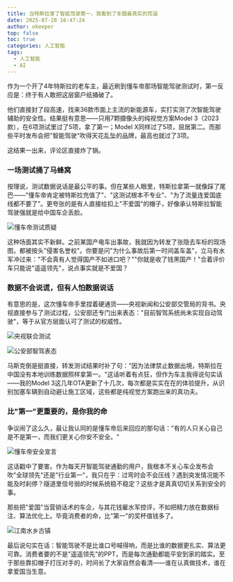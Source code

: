 ```yaml
---
title: 当特斯拉拿了智能驾驶第一，我看到了车圈最真实的荒诞
date: 2025-07-28 16:47:24
author: okeeper
top: false
toc: true
categories: 人工智能
tags:
  - 人工智能
  - AI
---
```


作为一个开了4年特斯拉的老车主，最近刷到懂车帝那场智能驾驶测试时，第一反应是：终于有人敢把这层窗户纸捅破了。

他们直接封了段高速，找来36款市面上主流的新能源车，实打实测了次智能驾驶辅助的安全性。结果挺有意思——只用7颗摄像头的纯视觉方案Model 3（2023款），在6项测试里过了5项，拿了第一；Model X同样过了5项，屈居第二。而那些平时发布会把"智能驾驶"吹得天花乱坠的品牌，最高也就过了3项。

这结果一出来，评论区直接炸了锅。


### 一场测试捅了马蜂窝

按理说，测试数据说话是最公平的事。但在某些人眼里，特斯拉拿第一就像踩了尾巴——"懂车帝肯定被特斯拉充值了"、"这测试根本不专业"、"为了流量连爱国底线都不要了"。更夸张的是有人直接给扣上"不爱国"的帽子，好像承认特斯拉智能驾驶强就是给中国车企丢脸。

![懂车帝测试质疑](https://okeeper-blog-images.oss-cn-hangzhou.aliyuncs.com/blog-images/202509/c0df6797b378988e99ab352c2e401d71.jpg)

这种场面其实不新鲜。之前某国产电车出事故，我就因为转发了张隐去车标的现场图，都被按头"侵害名誉权"。你要是问"为什么事故后第一时间盖车盖"，立马有水军冲过来："不会真有人觉得国产不如进口吧？""你就是收了钱黑国产！"合着评价车只能说"遥遥领先"，说点事实就是不爱国？


### 数据不会说谎，但有人怕数据说话

有意思的是，这次懂车帝手里捏着硬通货——央视新闻和公安部交管局的背书。央视直接参与了测试过程，公安部还专门出来表态："目前智驾系统尚未实现自动驾驶"，等于从官方层面认可了测试的权威性。

![央视联合测试](https://okeeper-blog-images.oss-cn-hangzhou.aliyuncs.com/blog-images/202509/2aee03ff025994b5387f14b2fad9d63f.jpg)

![公安部智驾表态](https://okeeper-blog-images.oss-cn-hangzhou.aliyuncs.com/blog-images/202509/75cfe1c14d21da40f0964ee6c476aaf8.jpg)

马斯克倒是挺直接，转发测试结果时补了句："因为法律禁止数据出境，特斯拉在中国没有本地训练数据照样拿第一。"这话听着有点狂，但作为车主我得说句实话——我的Model 3这几年OTA更新了十几次，每次都是实实在在的体验提升，从识别加塞车辆到自动避让施工区域，这些都是纯视觉方案跑出来的真功夫。


### 比"第一"更重要的，是你我的命

争议闹了这么久，最让我认同的是懂车帝后来回应的那句话："有的人只关心自己是不是第一，而我们更关心你安不安全。"

![懂车帝安全宣言](https://okeeper-blog-images.oss-cn-hangzhou.aliyuncs.com/blog-images/202509/20b405217ff2cfbd90b21eb44ae911bb.jpg)

这话戳中了要害。作为每天开智能驾驶通勤的用户，我根本不关心车企发布会吹"全球领先"还是"行业第一"，我只在乎：过弯时会不会压线？遇到突发情况能不能及时刹停？隧道里信号弱的时候系统稳不稳定？这些才是真真切切关系到安全的事。

那些把"爱国"当营销话术的车企，与其花钱雇水军控评，不如把精力放在数据标注、算法优化上。毕竟消费者的命，比"第一"的奖杯值钱多了。

![江南水乡古镇](https://okeeper-blog-images.oss-cn-hangzhou.aliyuncs.com/blog-images/202509/0aa5da899258156a9b7f297489623bb0.jpg)

最后说句实在话：智能驾驶不是比谁口号喊得响，而是比谁的数据更扎实、算法更可靠。消费者要的不是"遥遥领先"的PPT，而是每次通勤都能平安到家的踏实。至于那些靠扣帽子打压对手的，时间长了大家自然会看清——谁在认真做技术，谁在拿爱国当生意。